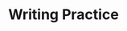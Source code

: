 ---
title: Writing Practice

source:
- title: Common Core Basics
  subject: Social Studies
  chapter: 1
  toc_type: Lesson Review
  toc_number: 1.4
  pages: 38 - 43

question: >
  Research the local government structure in your city or town. Write two paragraphs describing the structure of your local government and its effectiveness.

layout: cc_review
---